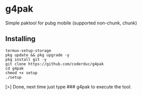# g4pak
Simple paktool for pubg mobile (supported non-chunk, chunk)
## Installing
```
termux-setup-storage
pkg update && pkg upgrade -y
pkg install git -y
git clone https://github.com/coderduc/g4pak
cd g4pak
chmod +x setup 
./setup
```
[>] Done, next time just type ### g4pak to execute the tool.
